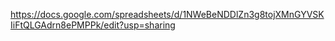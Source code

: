 https://docs.google.com/spreadsheets/d/1NWeBeNDDlZn3g8tojXMnGYVSKIiFtQLGAdrn8ePMPPk/edit?usp=sharing
